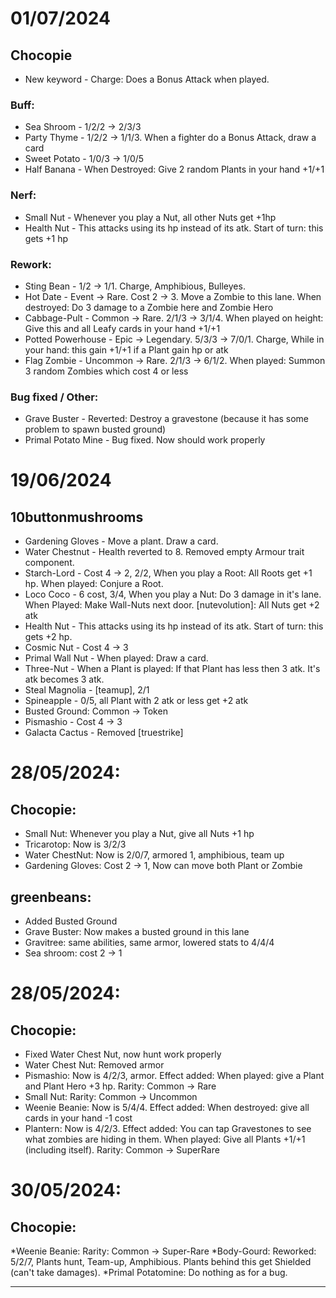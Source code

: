 # 01/07/2024
## Chocopie

* New keyword - Charge: Does a Bonus Attack when played.

### Buff:
* Sea Shroom - 1/2/2 -> 2/3/3
* Party Thyme - 1/2/2 -> 1/1/3. When a fighter do a Bonus Attack, draw a card
* Sweet Potato - 1/0/3 -> 1/0/5
* Half Banana - When Destroyed: Give 2 random Plants in your hand +1/+1

### Nerf:
* Small Nut - Whenever you play a Nut, all other Nuts get +1hp
* Health Nut - This attacks using its hp instead of its atk. Start of turn: this gets +1 hp

### Rework:
* Sting Bean - 1/2 -> 1/1. Charge, Amphibious, Bulleyes.
* Hot Date - Event -> Rare. Cost 2 -> 3. Move a Zombie to this lane. When destroyed: Do 3 damage to a Zombie here and Zombie Hero
* Cabbage-Pult - Common -> Rare. 2/1/3 -> 3/1/4. When played on height: Give this and all Leafy cards in your hand +1/+1
* Potted Powerhouse - Epic -> Legendary. 5/3/3 -> 7/0/1. Charge, While in your hand: this gain +1/+1 if a Plant gain hp or atk
* Flag Zombie - Uncommon -> Rare. 2/1/3 -> 6/1/2. When played: Summon 3 random Zombies which cost 4 or less

### Bug fixed / Other:
* Grave Buster - Reverted: Destroy a gravestone (because it has some problem to spawn busted ground)
* Primal Potato Mine - Bug fixed. Now should work properly

# 19/06/2024
## 10buttonmushrooms

* Gardening Gloves - Move a plant. Draw a card.
* Water Chestnut - Health reverted to 8. Removed empty Armour trait component.
* Starch-Lord - Cost 4 -> 2, 2/2, When you play a Root: All Roots get +1 hp. When played: Conjure a Root.
* Loco Coco - 6 cost, 3/4, When you play a Nut: Do 3 damage in it's lane. When Played: Make Wall-Nuts next door. [nutevolution]: All Nuts get +2 atk
* Health Nut - This attacks using its hp instead of its atk. Start of turn: this gets +2 hp.
* Cosmic Nut - Cost 4 -> 3
* Primal Wall Nut - When played: Draw a card.
* Three-Nut - When a Plant is played: If that Plant has less then 3 atk. It's atk becomes 3 atk.
* Steal Magnolia - [teamup], 2/1
* Spineapple - 0/5, all Plant with 2 atk or less get +2 atk
* Busted Ground: Common -> Token
* Pismashio - Cost 4 -> 3
* Galacta Cactus - Removed [truestrike]

# 28/05/2024:

## Chocopie:
* Small Nut: Whenever you play a Nut, give all Nuts +1 hp
* Tricarotop: Now is 3/2/3
* Water ChestNut: Now is 2/0/7, armored 1, amphibious, team up
* Gardening Gloves: Cost 2 -> 1, Now can move both Plant or Zombie

## greenbeans:
* Added Busted Ground
* Grave Buster: Now makes a busted ground in this lane
* Gravitree: same abilities, same armor, lowered stats to 4/4/4
* Sea shroom: cost 2 -> 1

# 28/05/2024:

## Chocopie:
* Fixed Water Chest Nut, now hunt work properly
* Water Chest Nut: Removed armor 
* Pismashio: Now is 4/2/3, armor. Effect added: When played: give a Plant and Plant Hero +3 hp. Rarity: Common -> Rare
* Small Nut: Rarity: Common -> Uncommon
* Weenie Beanie: Now is 5/4/4. Effect added: When destroyed: give all cards in your hand -1 cost
* Plantern: Now is 4/2/3. Effect added: You can tap Gravestones to see what zombies are hiding in them. When played: Give all Plants +1/+1 (including itself). Rarity: Common -> SuperRare

# 30/05/2024:

## Chocopie:
*Weenie Beanie: Rarity: Common -> Super-Rare
*Body-Gourd: Reworked: 5/2/7, Plants hunt, Team-up, Amphibious. Plants behind this get Shielded (can't take damages).
*Primal Potatomine: Do nothing as for a bug.

---
